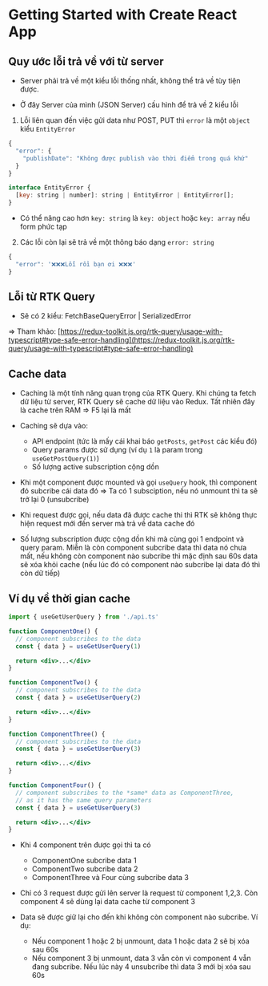 # Getting Started with Create React App

## Quy ước lỗi trả về với từ server

- Server phải trả về một kiểu lỗi thống nhất, không thể trả về tùy tiện được.

- Ở đây Server của mình (JSON Server) cấu hình để trả về 2 kiểu lỗi

1. Lỗi liên quan đến việc gửi data như POST, PUT thì `error` là một `object` kiểu `EntityError`

```jsx
{
  "error": {
    "publishDate": "Không được publish vào thời điểm trong quá khứ"
  }
}
```

```jsx
interface EntityError {
  [key: string | number]: string | EntityError | EntityError[];
}
```

- Có thể nâng cao hơn `key: string` là `key: object` hoặc `key: array` nếu form phức tạp

2. Các lỗi còn lại sẽ trả về một thông báo dạng `error: string`

```jsx
{
  "error": '❌❌❌Lỗi rồi bạn ơi ❌❌❌'
}
```

## Lỗi từ RTK Query

- Sẽ có 2 kiểu: FetchBaseQueryError | SerializedError

=> Tham khảo: [https://redux-toolkit.js.org/rtk-query/usage-with-typescript#type-safe-error-handling](https://redux-toolkit.js.org/rtk-query/usage-with-typescript#type-safe-error-handling)

## Cache data

- Caching là một tính năng quan trọng của RTK Query. Khi chúng ta fetch dữ liệu từ server, RTK Query sẽ cache dữ liệu vào Redux. Tất nhiên đây là cache trên RAM => F5 lại là mất

- Caching sẽ dựa vào:

  - API endpoint (tức là mấy cái khai báo `getPosts`, `getPost` các kiểu đó)
  - Query params được sử dụng (ví dụ `1` là param trong `useGetPostQuery(1)`)
  - Số lượng active subscription cộng dồn

- Khi một component được mounted và gọi `useQuery` hook, thì component đó subcribe cái data đó => Ta có 1 subsciption, nếu nó unmount thì ta sẽ trở lại 0 (unsubcribe)

- Khi request được gọi, nếu data đã được cache thi thì RTK sẽ không thực hiện request mới đến server mà trả về data cache đó

- Số lượng subscription được cộng dồn khi mà cùng gọi 1 endpoint và query param. Miễn là còn component subcribe data thì data nó chưa mất, nếu không còn component nào subcribe thì mặc định sau 60s data sẽ xóa khỏi cache (nếu lúc đó có component nào subcribe lại data đó thì còn dữ tiếp)

## Ví dụ về thời gian cache

```jsx
import { useGetUserQuery } from './api.ts'

function ComponentOne() {
  // component subscribes to the data
  const { data } = useGetUserQuery(1)

  return <div>...</div>
}

function ComponentTwo() {
  // component subscribes to the data
  const { data } = useGetUserQuery(2)

  return <div>...</div>
}

function ComponentThree() {
  // component subscribes to the data
  const { data } = useGetUserQuery(3)

  return <div>...</div>
}

function ComponentFour() {
  // component subscribes to the *same* data as ComponentThree,
  // as it has the same query parameters
  const { data } = useGetUserQuery(3)

  return <div>...</div>
}
```

- Khi 4 component trên được gọi thì ta có

  - ComponentOne subcribe data 1
  - ComponentTwo subcribe data 2
  - ComponentThree và Four cùng subcribe data 3

- Chỉ có 3 request được gửi lên server là request từ component 1,2,3. Còn component 4 sẽ dùng lại data cache từ component 3

- Data sẽ được giữ lại cho đến khi không còn component nào subcribe. Ví dụ:

  - Nếu component 1 hoặc 2 bị unmount, data 1 hoặc data 2 sẽ bị xóa sau 60s
  - Nếu component 3 bị unmount, data 3 vẫn còn vì component 4 vẫn đang subcribe. Nếu lúc này 4 unsubcribe thì data 3 mới bị xóa sau 60s
